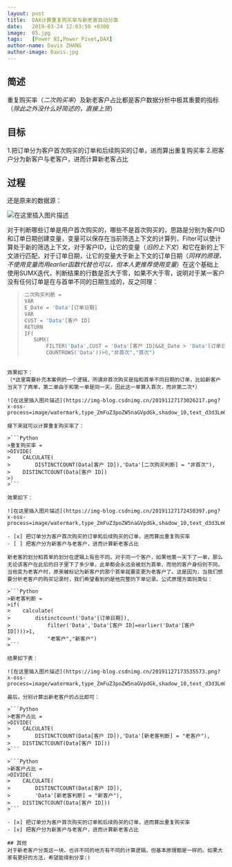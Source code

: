 ```yaml
---
layout: post
title:  DAX计算重复购买率与新老客自动分类
date:   2019-03-24 12:03:50 +0300
image:  05.jpg
tags:   [Power BI,Power Pivot,DAX]
author-name: Davis ZHANG
author-image: Davis.jpg
---
```


## 简述
重复购买率（*二次购买率*）及新老客户占比都是客户数据分析中极其重要的指标（*除此之外没什么好简述的，直接上货*）
## 目标
1.把订单分为客户首次购买的订单和后续购买的订单，进而算出重复购买率
2.把客户分为新客户与老客户，进而计算新老客占比

## 过程
还是原来的数据源：

![在这里插入图片描述](https://img-blog.csdnimg.cn/20190324193737229.png?x-oss-process=image/watermark,type_ZmFuZ3poZW5naGVpdGk,shadow_10,text_d3d3LmQtYmkudGVjaA==,size_16,color_FFFFFF,t_70)

对于判断哪些订单是用户首次购买的，哪些不是首次购买的，思路是分别为客户ID和订单日期创建变量，变量可以保存在当前筛选上下文的计算列，Filter可以使计算处于新的筛选上下文，对于客户ID，让它的变量（*旧的上下文*）和它在新的上下文进行匹配，对于订单日期，让它的变量大于新上下文的订单日期（*同样的原理，不使用变量而用earlier函数代替也可以，但本人更推荐使用变量*）在这个基础上使用SUMX迭代，判断结果的行数是否大于零，如果不大于零，说明对于某一客户没有任何订单是在与首单不同的日期生成的，反之同理：

>```Python
>二次购买判断 = 
>VAR
>E_Date = 'Data'[订单日期]
>VAR
>CUST = 'Data'[客户 ID]
>RETURN
>IF(
>    SUMX(
>        FILTER('Data',CUST = 'Data'[客户 ID]&&E_Date > 'Data'[订单日期]),
>        COUNTROWS('Data'))>0,"非首次","首次")
```

效果如下：
（*这里需要补充本案例的一个逻辑，所谓非首次购买是指和首单不同日期的订单，比如新客户当天下了两单，第二单由于和第一单是同一天，因此这一单算入首次，而非第二次*）

![在这里插入图片描述](https://img-blog.csdnimg.cn/20191127173026217.png?x-oss-process=image/watermark,type_ZmFuZ3poZW5naGVpdGk,shadow_10,text_d3d3LmQtYmkudGVjaA==,size_16,color_FFFFFF,t_70)

接下来就可以计算重复购买率了：  

>```Python
>重复购买率 = 
>DIVIDE(
>    CALCULATE(
>        DISTINCTCOUNT(Data[客户 ID]),'Data'[二次购买判断] = "非首次"),
>    DISTINCTCOUNT(Data[客户 ID])
>)
>```

效果如下：

![在这里插入图片描述](https://img-blog.csdnimg.cn/20191127172450397.png?x-oss-process=image/watermark,type_ZmFuZ3poZW5naGVpdGk,shadow_10,text_d3d3LmQtYmkudGVjaA==,size_16,color_FFFFFF,t_70)

- [x] 把订单分为客户首次购买的订单和后续购买的订单，进而算出重复购买率
- [ ] 把客户分为新客户与老客户，进而计算新老客占比

新老客的划分和首单的划分在逻辑上有些不同，对于同一个客户，如果他第一天下了一单，那么无论该客户在此后的日子里下了多少单，此单都会永远会被划为首单，而他的客户身份则不同，当他变为老客户时，原来被标记为新客户的那个首单就要变更为老客户了。这是因为，当我们想要分析老客户的购买记录时，我们希望看到的是他完整的下单记录。公式原理方面则类似：

>```Python
>新老客判断 = 
>if(
>    calculate(
>        distinctcount('Data'[订单日期]),
>            filter('Data','Data'[客户 ID]=earlier('Data'[客户 ID])))>1,
>            "老客户","新客户")
>```

结果如下表：

![在这里插入图片描述](https://img-blog.csdnimg.cn/20191127173535573.png?x-oss-process=image/watermark,type_ZmFuZ3poZW5naGVpdGk,shadow_10,text_d3d3LmQtYmkudGVjaA==,size_16,color_FFFFFF,t_70)

最后，分别计算出新老客户的占比即可：

>```Python
>老客户占比 = 
>DIVIDE(
>    CALCULATE(
>        DISTINCTCOUNT(Data[客户 ID]),'Data'[新老客判断] = "老客户"),
>    DISTINCTCOUNT(Data[客户 ID]))
>```

>```Python
>新客户占比 = 
>DIVIDE(
>    CALCULATE(
>        DISTINCTCOUNT(Data[客户 ID]),
>        'Data'[新老客判断] = "新客户"),
>    DISTINCTCOUNT(Data[客户 ID]))
>```

- [x] 把订单分为客户首次购买的订单和后续购买的订单，进而算出重复购买率
- [x] 把客户分为新客户与老客户，进而计算新老客占比

## 其他
对于新老客户分类这一块，也许不同的地方有不同的计算逻辑，但基本原理都是一样的。如果大家有更好的方法，希望能得到分享:)